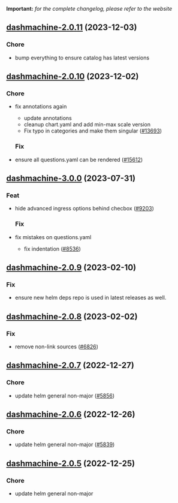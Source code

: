 **Important:**
*for the complete changelog, please refer to the website*




## [dashmachine-2.0.11](https://github.com/truecharts/charts/compare/dashmachine-2.0.10...dashmachine-2.0.11) (2023-12-03)

### Chore

- bump everything to ensure catalog has latest versions
  
  


## [dashmachine-2.0.10](https://github.com/truecharts/charts/compare/dashmachine-3.0.0...dashmachine-2.0.10) (2023-12-02)

### Chore

- fix annotations again
  - update annotations
  - cleanup chart.yaml and add min-max scale version
  - Fix typo in categories and make them singular ([#13693](https://github.com/truecharts/charts/issues/13693))
  
  ### Fix

- ensure all questions.yaml can be rendered ([#15612](https://github.com/truecharts/charts/issues/15612))
  
  











## [dashmachine-3.0.0](https://github.com/truecharts/charts/compare/dashmachine-2.0.9...dashmachine-3.0.0) (2023-07-31)

### Feat

- hide advanced ingress options behind checbox ([#9203](https://github.com/truecharts/charts/issues/9203))
  
  ### Fix

- fix mistakes on questions.yaml
  - fix indentation ([#8536](https://github.com/truecharts/charts/issues/8536))
  
  


## [dashmachine-2.0.9](https://github.com/truecharts/charts/compare/dashmachine-2.0.8...dashmachine-2.0.9) (2023-02-10)

### Fix

- ensure new helm deps repo is used in latest releases as well.
  
  


## [dashmachine-2.0.8](https://github.com/truecharts/charts/compare/dashmachine-2.0.7...dashmachine-2.0.8) (2023-02-02)

### Fix

- remove non-link sources ([#6826](https://github.com/truecharts/charts/issues/6826))
  
  


## [dashmachine-2.0.7](https://github.com/truecharts/charts/compare/dashmachine-2.0.6...dashmachine-2.0.7) (2022-12-27)

### Chore

- update helm general non-major ([#5856](https://github.com/truecharts/charts/issues/5856))
  
  


## [dashmachine-2.0.6](https://github.com/truecharts/charts/compare/dashmachine-2.0.5...dashmachine-2.0.6) (2022-12-26)

### Chore

- update helm general non-major ([#5839](https://github.com/truecharts/charts/issues/5839))
  
  


## [dashmachine-2.0.5](https://github.com/truecharts/charts/compare/dashmachine-2.0.4...dashmachine-2.0.5) (2022-12-25)

### Chore

- update helm general non-major
  
  


